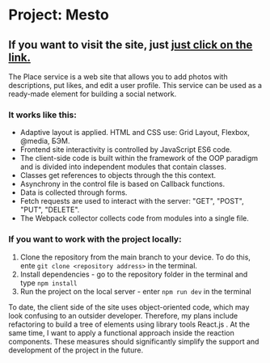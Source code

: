 # Project: Mesto

## If you want to visit the site, just [just click on the link.](https://mycodetherapy.github.io/mesto/index.html)

The Place service is a web site that allows you to add photos with descriptions, put likes, and edit a user profile.
This service can be used as a ready-made element for building a social network.

### It works like this:

- Adaptive layout is applied. HTML and CSS use: Grid Layout, Flexbox, @media, БЭМ.
- Frontend site interactivity is controlled by JavaScript ES6 code.
- The client-side code is built within the framework of the OOP paradigm and is divided into independent modules that contain classes.
- Classes get references to objects through the this context.
- Asynchrony in the control file is based on Callback functions.
- Data is collected through forms.
- Fetch requests are used to interact with the server: "GET", "POST", "PUT", "DELETE".
- The Webpack collector collects code from modules into a single file.

### If you want to work with the project locally:

1. Clone the repository from the main branch to your device. To do this, ente `git clone <repository address>` in the terminal.
2. Install dependencies - go to the repository folder in the terminal and type `npm install`
3. Run the project on the local server - enter `npm run dev` in the terminal

To date, the client side of the site uses object-oriented code, which may look confusing to an outsider developer. Therefore, my plans include refactoring to build a tree of elements using library tools React.js . At the same time, I want to apply a functional approach inside the reaction components. These measures should significantly simplify the support and development of the project in the future.
